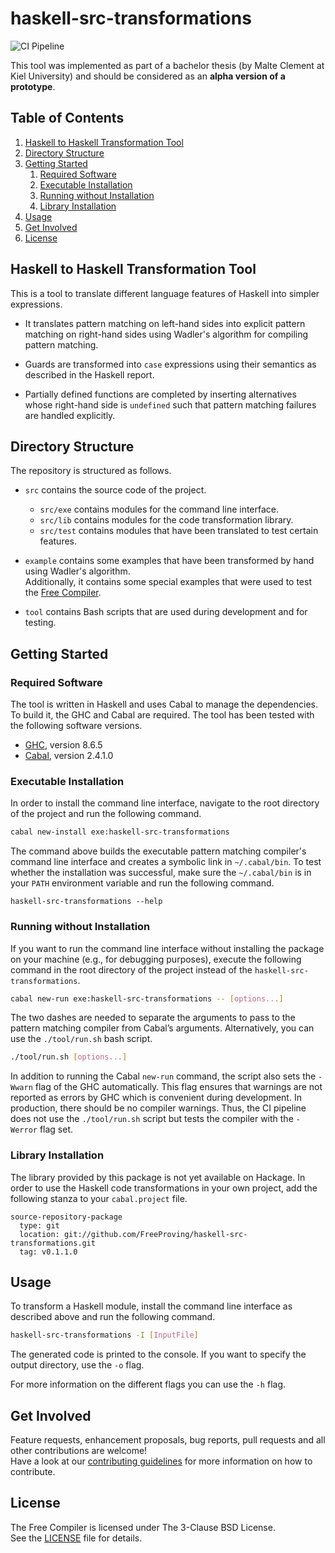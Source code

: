 # haskell-src-transformations

<!-- Badges -->
![CI Pipeline](https://github.com/FreeProving/haskell-src-transformations/workflows/CI%20Pipeline/badge.svg)

<!-- Short description -->
This tool was implemented as part of a bachelor thesis (by Malte Clement at Kiel University) and should be considered as an __alpha version of a prototype__.

## Table of Contents

1. [Haskell to Haskell Transformation Tool](#haskell-to-haskell-transformation-tool)
2. [Directory Structure](#directory-structure)
3. [Getting Started](#getting-started)
    1. [Required Software](#required-software)
    2. [Executable Installation](#executable-installation)
    3. [Running without Installation](#running-without-installation)
    4. [Library Installation](#library-installation)
4. [Usage](#usage)
5. [Get Involved](#get-involved)
6. [License](#license)

## Haskell to Haskell Transformation Tool

This is a tool to translate different language features of Haskell into simpler expressions.

 - It translates pattern matching on left-hand sides into explicit pattern matching on right-hand sides using Wadler's algorithm for compiling pattern matching.

 - Guards are transformed into `case` expressions using their semantics as described in the Haskell report.

 - Partially defined functions are completed by inserting alternatives whose right-hand side is `undefined` such that pattern matching failures are handled explicitly.

## Directory Structure

The repository is structured as follows.

 - `src` contains the source code of the project.

    + `src/exe` contains modules for the command line interface.
    + `src/lib` contains modules for the code transformation library.
    + `src/test` contains modules that have been translated to test certain features.

 - `example` contains some examples that have been transformed by hand using Wadler's algorithm. \
  Additionally, it contains some special examples that were used to test the [Free Compiler](free-compiler).

 - `tool` contains Bash scripts that are used during development and for testing.

## Getting Started

### Required Software

The tool is written in Haskell and uses Cabal to manage the dependencies.
To build it, the GHC and Cabal are required.
The tool has been tested with the following software versions.

 - [GHC][software/ghc], version  8.6.5
 - [Cabal][software/cabal], version 2.4.1.0

### Executable Installation

In order to install the command line interface, navigate to the root directory of the project and run the following command.

```bash
cabal new-install exe:haskell-src-transformations
```

The command above builds the executable pattern matching compiler's command line interface and creates a symbolic link in `~/.cabal/bin`.
To test whether the installation was successful, make sure the `~/.cabal/bin` is in your `PATH` environment variable and run the following command.

```
haskell-src-transformations --help
```

### Running without Installation

If you want to run the command line interface without installing the package on your machine (e.g., for debugging purposes), execute the following command in the root directory of the project instead of the `haskell-src-transformations`.

```bash
cabal new-run exe:haskell-src-transformations -- [options...]
```

The two dashes are needed to separate the arguments to pass to the pattern matching compiler from Cabal’s arguments.
Alternatively, you can use the `./tool/run.sh` bash script.

```bash
./tool/run.sh [options...]
```

In addition to running the Cabal `new-run` command, the script also sets the `-Wwarn` flag of the GHC automatically.
This flag ensures that warnings are not reported as errors by GHC which is convenient during development.
In production, there should be no compiler warnings.
Thus, the CI pipeline does not use the `./tool/run.sh` script but tests the compiler with the `-Werror` flag set.

### Library Installation

The library provided by this package is not yet available on Hackage.
In order to use the Haskell code transformations in your own project, add the following stanza to your `cabal.project` file.

```cabal
source-repository-package
  type: git
  location: git://github.com/FreeProving/haskell-src-transformations.git
  tag: v0.1.1.0
```

## Usage

To transform a Haskell module, install the command line interface as described above and run the following command.

```bash
haskell-src-transformations -I [InputFile]
```

The generated code is printed to the console. If you want to specify the output directory, use the `-o` flag.

For more information on the different flags you can use the `-h` flag.

## Get Involved

Feature requests, enhancement proposals, bug reports, pull requests and all other contributions are welcome!  
Have a look at our [contributing guidelines][guidelines/CONTRIBUTING] for more information on how to contribute.

## License

The Free Compiler is licensed under The 3-Clause BSD License.  
See the [LICENSE][haskell-src-transformations/LICENSE] file for details.

[haskell-src-transformations/LICENSE]:
  https://github.com/FreeProving/haskell-src-transformations/blob/main/LICENSE
  "haskell-src-transformations — The 3-Clause BSD License"

[free-compiler]:
  https://github.com/FreeProving/free-compiler
  "Free Compiler"

[guidelines/CONTRIBUTING]:
  https://github.com/FreeProving/guidelines/blob/main/CONTRIBUTING.md
  "Contributing Guidelines of the FreeProving project"

[software/ghc]:
  https://www.haskell.org/ghc/
  "The Glasgow Haskell Compiler"
[software/cabal]:
  https://www.haskell.org/cabal/
  "Common Architecture for Building Applications and Libraries"

